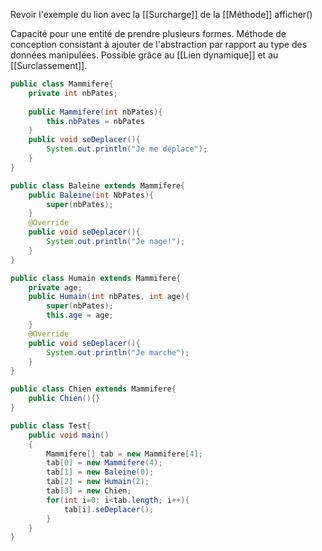 Revoir l'exemple du lion avec la [[Surcharge]] de la [[Méthode]] afficher()

Capacité pour une entité de prendre plusieurs formes. Méthode de conception consistant à ajouter de l'abstraction par rapport au type des données manipulées.
Possible grâce au [[Lien dynamique]] et au [[Surclassement]].

```Java
public class Mammifere{
	private int nbPates;
	
	public Mammifere(int nbPates){
		this.nbPates = nbPates
	}
	public void seDeplacer(){
		System.out.println("Je me déplace");
	}
}

public class Baleine extends Mammifere{
	public Baleine(int NbPates){
		super(nbPates);
	}
	@Override
	public void seDeplacer(){
		System.out.println("Je nage!");
	}
}

public class Humain extends Mammifere{
	private age;
	public Humain(int nbPates, int age){
		super(nbPates);
		this.age = age;
	}
	@Override
	public void seDeplacer(){
		System.out.println("Je marche");
	}
}

public class Chien extends Mammifere{
	public Chien(){}
}

public class Test{
	public void main()
	{
		Mammifere[] tab = new Mammifere[4];
		tab[0] = new Mammifere(4);
		tab[1] = new Baleine(0);
		tab[2] = new Humain(2);
		tab[3] = new Chien;
		for(int i=0: i<tab.length; i++){
			tab[i].seDeplacer();
		}
	}
}
```
